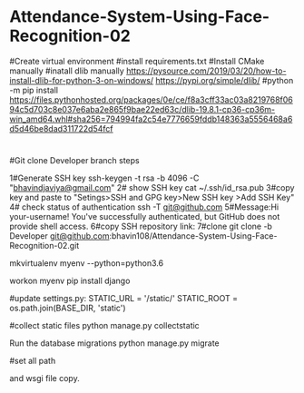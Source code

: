 # Attendance-System-Using-Face-Recognition-02
#Create virtual environment
#install requirements.txt
#Install CMake manually
#inatall dlib manually
https://pysource.com/2019/03/20/how-to-install-dlib-for-python-3-on-windows/
https://pypi.org/simple/dlib/
#python -m pip install https://files.pythonhosted.org/packages/0e/ce/f8a3cff33ac03a8219768f0694c5d703c8e037e6aba2e865f9bae22ed63c/dlib-19.8.1-cp36-cp36m-win_amd64.whl#sha256=794994fa2c54e7776659fddb148363a5556468a6d5d46be8dad311722d54fcf

#  
#Git clone Developer branch steps

1#Generate SSH key
ssh-keygen -t rsa -b 4096 -C "bhavindjaviya@gmail.com"
2# show SSH key 
cat ~/.ssh/id_rsa.pub
3#copy key and paste to "Setings>SSH and GPG key>New SSH key >Add SSH Key"
4# check status of authentication
ssh -T git@github.com
5#Message:Hi your-username! You've successfully authenticated, but GitHub does not provide shell access.
6#copy SSH repository link:
7#clone
git clone -b Developer git@github.com:bhavin108/Attendance-System-Using-Face-Recognition-02.git


mkvirtualenv myenv --python=python3.6

workon myenv
pip install django

#update settings.py:
STATIC_URL = '/static/'
STATIC_ROOT = os.path.join(BASE_DIR, 'static')

#collect static files
python manage.py collectstatic

Run the database migrations
python manage.py migrate

#set all path

and wsgi file copy.
